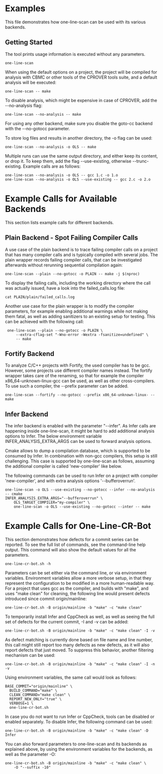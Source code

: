 # Examples

This file demonstrates how one-line-scan can be used with its various backends.

## Getting Started

The tool prints usage information is executed without any parameters.

    one-line-scan

When using the default options on a project, the project will be compiled for
analysis with CBMC or other tools of the CPROVER tools suite, and a default
analysis will be executed:

    one-line-scan -- make

To disable analysis, which might be expensive in case of CPROVER, add the
--no-analysis flag:

    one-line-scan --no-analysis -- make

For using any other backend, make sure you disable the goto-cc backend with the
--no-gotocc parameter.

To store log files and results in another directory, the -o flag can be used:

    one-line-scan --no-analysis -o OLS -- make

Multiple runs can use the same output directory, and either keep its content, or
drop it. To keep them, add the flag --use-existing, otherwise --trunc-existing.
Example calls are as follows:

    one-line-scan --no-analysis -o OLS -- gcc 1.c -o 1.o
    one-line-scan --no-analysis -o OLS --use-existing -- gcc 2.c -o 2.o

# Example Calls for Available Backends

This section lists example calls for different backends.

## Plain Backend - Spot Failing Compiler Calls

A use case of the plain backend is to trace failing compiler calls on a project
that has many compiler calls and is typically compiled with several jobs. The
plain wrapper records failing compiler calls, that can be investigated
afterwards without rerunning sequential compilation again:

    one-line-scan --plain --no-gotocc -o PLAIN -- make -j $(nproc)

To display the failing calls, including the working directory where the call was
actually issued, have a look into the failed_calls.log file:

    cat PLAIN/plain/failed_calls.log

Another use case for the plain wrapper is to modify the compiler parameters, for
example enabling additional warnings while not making them fatal, as well as
adding sanitizers to an existing setup for testing. This can be achieved with
the following call:

     one-line-scan --plain --no-gotocc -o PLAIN \
         --extra-cflag-set "-Wno-error -Wextra -fsanitize=undefined" \
         -- make

## Fortify Backend

To analyze C/C++ projects with Fortify, the used compiler has to be gcc.
However, some projects use different compiler names instead. The fortify wrapper
takes care of the renaming, so that for example the compiler
x86_64-unknown-linux-gcc can be used, as well as other cross-compilers. To use
such a compiler, the --prefix parameter can be added.

    one-line-scan --fortify --no-gotocc --prefix x86_64-unknown-linux- -- make


## Infer Backend

The infer backend is enabled with the parameter "--infer". As Infer calls are
happening inside one-line-scan, it might be hard to add additional analysis
options to Infer. The below environment variable INFER_ANALYSIS_EXTRA_ARGS can
be used to forward analysis options.

Cmake allows to dump a compilation database, which is supported to be consumed
by Infer. In combination with non-gcc compilers, this setup is still
challenging. This case is supported by one-line-scan as follows, assuming the
additional compiler is called 'new-compiler' like below.

The following commands can be used to run Infer on a project with compiler
'new-compiler', and with extra analysis options '--bufferoverrun'.

    one-line-scan -o OLS --use-existing --no-gotocc --infer --no-analysis -- cmake
    INFER_ANALYSIS_EXTRA_ARGS="--bufferoverrun" \
        OLS_TARGET_COMPILER="my-compiler" \
        one-line-scan -o OLS --use-existing --no-gotocc --inter -- make

# Example Calls for One-Line-CR-Bot

This section demonstrates how defects for a commit series can be reported. To
see the full list of commands, see the command-line help output. This command
will also show the default values for all the parameters.

    one-line-cr-bot.sh -h

Parameters can be set either via the command line, or via environment variables.
Environment variables allow a more verbose setup, in that they represent the
configuration to be modified in a more human-readable way. For a project that
uses gcc as the compiler, and builds with "make", and uses "make clean" for
cleaning, the following line would present defects introduced since commit
origin/mainline:

    one-line-cr-bot.sh -B origin/mainline -b "make" -c "make clean"

To temporarily install Infer and CppCheck as well, as well as seeing the full
set of defects for the current commit, -I and -v can be added:

    one-line-cr-bot.sh -B origin/mainline -b "make" -c "make clean" -I -v

As defect matching is currently done based on file name and line number, this
call might still report too many defects as new defects, as it will also report
defects that just moved. To suppress this behavior, another filtering mechanism
can be used:

    one-line-cr-bot.sh -B origin/mainline -b "make" -c "make clean" -I -n -v

Using environment variables, the same call would look as follows:

    BASE_COMMIT="origin/mainline" \
      BUILD_COMMAND="make" \
      CLEAN_COMMAND="make clean" \
      REPORT_NEW_ONLY="true" \
      VERBOSE=1 \
      one-line-cr-bot.sh

In case you do not want to run Infer or CppCheck, tools can be disabled or
enabled separately. To disable Infer, the following command can be used:

    one-line-cr-bot.sh -B origin/mainline -b "make" -c "make clean" -D Infer

You can also forward parameters to one-line-scan and its backends as explained
above, by using the environment variables for the backends, as well as the
parameter -O:

    one-line-cr-bot.sh -B origin/mainline -b "make" -c "make clean" \
        -O "--suffix -10"